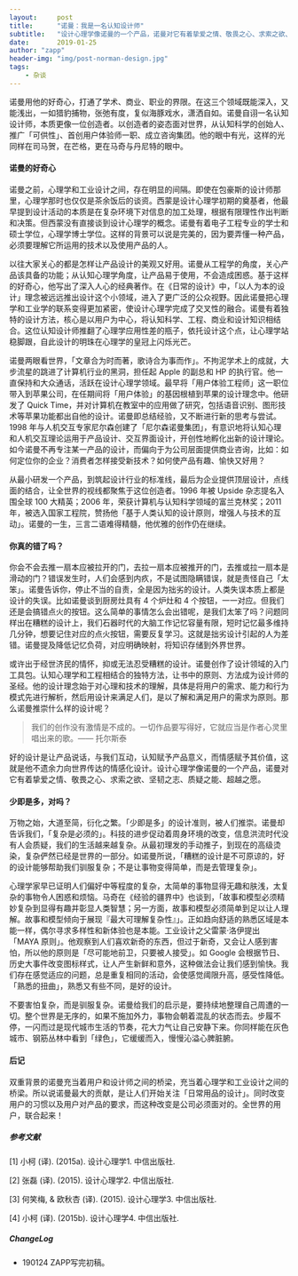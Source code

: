 ```yaml
---
layout:     post
title:      "诺曼：我是一名认知设计师"
subtitle:   "设计心理学像诺曼的一个产品，诺曼对它有着挚爱之情、敬畏之心、求索之欲、坚韧之志、质疑之能、超越之愿。"
date:       2019-01-25
author: "zapp"
header-img: "img/post-norman-design.jpg"
tags:
    - 杂谈
---
```


诺曼用他的好奇心，打通了学术、商业、职业的界限。在这三个领域既能深入，又能浅出，一如猎豹捕物，张弛有度，复似海豚戏水，潇洒自如。诺曼自诩一名认知设计师，本质更像一位创造者。以创造者的姿态面对世界，从认知科学的创始人、推广「可供性」、首创用户体验师一职、成立咨询集团。他的眼中有光，这样的光同样在司马贺，在芒格，更在马奇与丹尼特的眼中。

#### 诺曼的好奇心

诺曼之前，心理学和工业设计之间，存在明显的间隔。即使在包豪斯的设计师那里，心理学那时也仅仅是茶余饭后的谈资。西蒙是设计心理学初期的奠基者，他最早提到设计活动的本质是在复杂环境下对信息的加工处理，根据有限理性作出判断和决策。但西蒙没有直接谈到设计心理学的概念。诺曼有着电子工程专业的学士和硕士学位，心理学博士学位。这样的背景可以说是完美的，因为要弄懂一种产品，必须要理解它所运用的技术以及使用产品的人。

以往大家关心的都是怎样让产品设计的美观又好用。诺曼从工程学的角度，关心产品该具备的功能；从认知心理学角度，让产品易于使用，不会造成困惑。基于这样的好奇心，他写出了深入人心的经典著作。在《日常的设计》中，「以人为本的设计」理念被远远推出设计这个小领域，进入了更广泛的公众视野。因此诺曼把心理学和工业学的联系变得更加紧密，使设计心理学完成了交叉性的融合。诺曼有着独特的设计方法，核心是以用户为中心，将认知科学、工程、商业和设计知识相结合。这位认知设计师推翻了心理学应用性差的瓶子，依托设计这个点，让心理学站稳脚跟，自此设计的明珠在心理学的皇冠上闪烁光芒。

诺曼两眼看世界，「文章合为时而著，歌诗合为事而作」。不拘泥学术上的成就，大步流星的跳进了计算机行业的黑洞，担任起 Apple 的副总和 HP 的执行官。他一直保持和大众通话，活跃在设计心理学领域。最早将「用户体验工程师」这一职位带入到苹果公司，在任期间将「用户体验」的基因根植到苹果的设计理念中。他研发了 Quick Time，并对计算机在教室中的应用做了研究，包括语音识别、图形技术等苹果功能都出自他的设计。诺曼即总结经验，又不断进行新的思考与尝试。1998 年与人机交互专家尼尔森创建了「尼尔森诺曼集团」，有意识地将认知心理和人机交互理论运用于产品设计、交互界面设计，开创性地孵化出新的设计理论。如今诺曼不再专注某一产品的设计，而偏向于为公司层面提供商业咨询，比如：如何定位你的企业？消费者怎样接受新技术？如何使产品有趣、愉快又好用？

从最小研发一个产品，到筑起设计行业的标准线，最后为企业提供顶层设计，点线面的结合，让全世界的视线都聚焦于这位创造者。1996 年被 Upside 杂志提名入围全球 100 大精英；2006 年，荣获计算机与认知科学领域的富兰克林奖；2011 年，被选入国家工程院，赞扬他「基于人类认知的设计原则，增强人与技术的互动」。诺曼的一生，三言二语难得精髓，他优雅的创作仍在继续。

#### 你真的错了吗？

你会不会去推一扇本应被拉开的门，去拉一扇本应被推开的门，去推或拉一扇本是滑动的门？错误发生时，人们会感到内疚，不是试图隐瞒错误，就是责怪自己「太笨」。诺曼告诉你，停止不当的自责，全是因为拙劣的设计。人类失误本质上都是设计的失误。比如诺曼谈到厨房灶具有 4 个炉灶和 4 个按钮，一一对应。但我们还是会搞错点火的按钮。这么简单的事情怎么会出错呢，是我们太笨了吗？问题同样出在糟糕的设计上，我们石器时代的大脑工作记忆容量有限，短时记忆最多维持几分钟，想要记住对应的点火按钮，需要反复学习。这就是拙劣设计引起的人为差错。诺曼提及降低记忆负荷，对应明确映射，将知识存储到外界世界。

或许出于经世济民的情怀，抑或无法忍受糟糕的设计。诺曼创作了设计领域的入门工具包。认知心理学和工程相结合的独特方法，让书中的原则、方法成为设计师的圣经。他的设计理念始于对心理和技术的理解，具体是将用户的需求、能力和行为模式先进行解析，然后用设计来满足人们，是以了解和满足用户的需求为原则。那么诺曼推崇什么样的设计呢？

> 我们的创作没有激情是不成的。一切作品要写得好，它就应当是作者心灵里唱出来的歌。—— 托尔斯泰

好的设计是让产品说话，与我们互动，认知赋予产品意义，而情感赋予其价值，这就是他不遗余力向世界传达的情感化设计。设计心理学像诺曼的一个产品，诺曼对它有着挚爱之情、敬畏之心、求索之欲、坚韧之志、质疑之能、超越之愿。

#### 少即是多，对吗？

万物之始，大道至简，衍化之繁。「少即是多」的设计准则，被人们推崇。诺曼却告诉我们，「复杂是必须的」。科技的进步促动着周身环境的改变，信息洪流时代没有人会质疑，我们的生活越来越复杂。从最初理发的手动推子，到现在的高级烫染，复杂俨然已经是世界的一部分。如诺曼所说，「糟糕的设计是不可原谅的，好的设计能够帮助我们驯服复杂；不是让事物变得简单，而是去管理复杂」。

心理学家早已证明人们偏好中等程度的复杂，太简单的事物显得无趣和肤浅，太复杂的事物令人困惑和烦恼。马奇在《经验的疆界中》也谈到，「故事和模型必须精妙复杂到显得有趣并彰显人类智慧；另一方面，故事和模型必须简单到足以让人理解。故事和模型倾向于展现『最大可理解复杂性』」。正如趋向舒适的熟悉区域是本能一样，偶尔寻求多样性和新体验也是本能。工业设计之父雷蒙·洛伊提出「MAYA 原则」。他观察到人们喜欢新奇的东西，但过于新奇，又会让人感到害怕，所以他的原则是「尽可能地前卫，只要被人接受」。如 Google 会根据节日、历史大事件改变图标样式，让人产生新鲜和意外，这种做法会让我们感到愉快。我们存在感觉适应的问题，总是重复相同的活动，会使感觉阈限升高，感受性降低。「熟悉的扭曲」，熟悉又有些不同，是好的设计。

不要害怕复杂，而是驯服复杂。诺曼给我们的启示是，要持续地整理自己周遭的一切。整个世界是无序的，如果不施加外力，事物会朝着混乱的状态而去。步履不停，一闪而过是现代城市生活的节奏，花大力气让自己安静下来。你同样能在灰色城市、钢筋丛林中看到「绿色」，它缓缓而入，慢慢沁溢心脾脏腑。

#### 后记

双重背景的诺曼充当着用户和设计师之间的桥梁，充当着心理学和工业设计之间的桥梁。所以说诺曼最大的贡献，是让人们开始关注「日常用品的设计」。同时改变用户的习惯以及用户对产品的要求，而这种改变是公司必须面对的。全世界的用户，联合起来！

##### 参考文献

[1] 小柯 (译). (2015a). 设计心理学1. 中信出版社.

[2] 张磊 (译). (2015). 设计心理学2. 中信出版社.

[3] 何笑梅, & 欧秋杏 (译). (2015). 设计心理学3. 中信出版社.

[4] 小柯 (译). (2015b). 设计心理学4. 中信出版社. 

##### ChangeLog
* 190124 ZAPP写完初稿。

